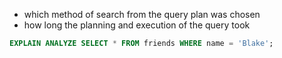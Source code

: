 * which method of search from the query plan was chosen
* how long the planning and execution of the query took
  
```sql
EXPLAIN ANALYZE SELECT * FROM friends WHERE name = 'Blake';
```